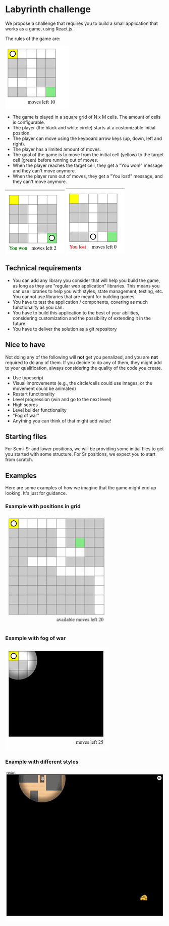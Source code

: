 # Labyrinth challenge

We propose a challenge that requires you to build a small application that works as a game, using React.js.

The rules of the game are:

![screen-initial](./docs/screen-initial.png)

- The game is played in a square grid of N x M cells. The amount of cells is configurable.
- The player (the black and white circle) starts at a customizable initial position.
- The player can move using the keyboard arrow keys (up, down, left and right).
- The player has a limited amount of moves.
- The goal of the game is to move from the initial cell (yellow) to the target cell (green) before running out of moves.
- When the player reaches the target cell, they get a "You won!" message and they can't move anymore.
- When the player runs out of moves, they get a "You lost!" message, and they can't move anymore.

![screen-win](./docs/screen-win.png) ![screen-lose](./docs/screen-lose.png)

## Technical requirements

- You can add any library you consider that will help you build the game, as long as they are "regular web application" libraries. This means you can use libraries to help you with styles, state management, testing, etc. You cannot use libraries that are meant for building games.
- You have to test the application / components, covering as much functionality as you can.
- You have to build this application to the best of your abilities, considering customization and the possibility of extending it in the future.
- You have to deliver the solution as a git repository

## Nice to have

Not doing any of the following will **not** get you penalized, and you are **not** required to do any of them. If you decide to do any of them, they might add to your qualification, always considering the quality of the code you create.

- Use typescript
- Visual improvements (e.g., the circle/cells could use images, or the movement could be animated)
- Restart functionality
- Level progression (win and go to the next level)
- High scores
- Level builder functionality
- "Fog of war"
- Anything you can think of that might add value!

## Starting files

For Semi-Sr and lower positions, we will be providing some initial files to get you started with some structure. For Sr positions, we expect you to start from scratch.

## Examples

Here are some examples of how we imagine that the game might end up looking. It's just for guidance.

### Example with positions in grid

![example-with-positions](./docs/example-with-positions.gif)

### Example with fog of war

![example-with-fog-of-war](./docs/example-with-fog-of-war.gif)

### Example with different styles

![example-with-styles](./docs/example-with-styles.gif)
